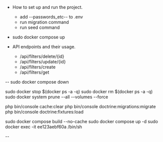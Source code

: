 - How to set up and run the project.
  - add --passwords_etc-- to .env
  - run migration command
  - run seed command

- sudo docker compose up

- API endpoints and their usage.
  - /api/filters/delete/{id}
  - /api/filters/update/{id}
  - /api/filters/create
  - /api/filters/get

--
sudo docker compose down

sudo  docker stop $(docker ps -a -q)
sudo docker rm $(docker ps -a -q)
sudo docker system prune --all --volumes --force

php bin/console cache:clear
php bin/console doctrine:migrations:migrate
php bin/console doctrine:fixtures:load

sudo docker compose build --no-cache
sudo docker compose up -d
sudo docker exec -it ee123aebf60a  /bin/sh


--



